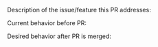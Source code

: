 
Description of the issue/feature this PR addresses:

Current behavior before PR:

Desired behavior after PR is merged:
